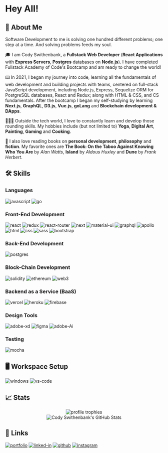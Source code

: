# Hey All!

## 🧊 About Me

Software Development to me is solving one hundred different problems; one step at a time. And solving problems feeds my soul.

🎓 I am Cody Swithenbank, a **Fullstack Web Developer** (**React Applications** with **Express Servers**, **Postgres** databases on **Node.js**). I have completed Fullstack Academy of Code's Bootcamp and am ready to change the world!

⌨️ In 2021, I began my journey into code, learning all the fundamentals of web development and building projects with teams, centered on full-stack JavaScript development, including Node.js, Express, Sequelize ORM for PostgreSQL databases, React and Redux; along with HTML & CSS, and CS fundamentals. After the bootcamp I began my self-studying by learning **Next.js**, **GraphQL**, **D3.js**, **Vue.js**, **goLang** and **Blockchain development & DApps**.

🧘🏼‍♂️ Outside the tech world, I love to constantly learn and develop those rounding skills. My hobbies include (but not limited to) **Yoga**, **Digital Art**, **Painting**, **Gaming** and **Cooking**.

📖 I also love reading books on **personal development**, **philosophy** and **fiction**. My favorite ones are **The Book: On the Taboo Against Knowing Who You Are** by _Alan Watts_, **Island** by _Aldous Huxley_ and **Dune** by _Frank Herbert_.

## 🛠️ Skills

### Languages

![javascript](https://img.shields.io/badge/JavaScript-323330?style=for-the-badge&logo=javascript&logoColor=F7DF1E)
![go](https://img.shields.io/badge/GoLang-3776AB?style=for-the-badge&logo=go&logoColor=white)

### Front-End Development

![react](https://img.shields.io/badge/React-20232A?style=for-the-badge&logo=react&logoColor=61DAFB)
![redux](https://img.shields.io/badge/Redux-593D88?style=for-the-badge&logo=redux&logoColor=white)
![react-router](https://img.shields.io/badge/React_Router-CA4245?style=for-the-badge&logo=react-router&logoColor=white)
![next](https://img.shields.io/badge/Next-000000?style=for-the-badge&logo=nextdotjs&logoColor=FFFFFF)
![material-ui](https://img.shields.io/badge/Material_UI-0081CB?style=for-the-badge&logo=mui&logoColor=white)
![graphql](https://img.shields.io/badge/GraphQL-E434AA?style=for-the-badge&logo=graphql&logoColor=white)
![apollo](https://img.shields.io/badge/Apollo_GraphQL-000000?style=for-the-badge&logo=apollographql&logoColor=white)
![html](https://img.shields.io/badge/HTML5-E34F26?style=for-the-badge&logo=html5&logoColor=white)
![css](https://img.shields.io/badge/CSS3-1572B6?style=for-the-badge&logo=css3&logoColor=white)
![sass](https://img.shields.io/badge/SASS-CC6699?style=for-the-badge&logo=sass&logoColor=white)
![bootstrap](https://img.shields.io/badge/Bootstrap-563D7C?style=for-the-badge&logo=bootstrap&logoColor=white)

### Back-End Development

![postgres](https://img.shields.io/badge/Postgresql-0081CB?style=for-the-badge&logo=postgresql&logoColor=white)

### Block-Chain Development

![solidity](https://img.shields.io/badge/Solidity-363636?style=for-the-badge&logo=solidity&logoColor=white)
![ethereum](https://img.shields.io/badge/Ethereum-3C3C3D?style=for-the-badge&logo=ethereum&logoColor=white)
![web3](https://img.shields.io/badge/Web_3-F16822?style=for-the-badge&logo=web3.js&logoColor=white)

### Backend as a Service (BaaS)

![vercel](https://img.shields.io/badge/Vercel-000000?style=for-the-badge&logo=Vercel&logoColor=white)
![heroku](https://img.shields.io/badge/Heroku-430098?style=for-the-badge&logo=heroku&logoColor=white)
![firebase](https://img.shields.io/badge/Firebase-ffaa00?style=for-the-badge&logo=Firebase&logoColor=white)

### Design Tools

![adobe-xd](https://img.shields.io/badge/abode_xd-470137?style=for-the-badge&logo=adobe-xd&logoColor=white)
![figma](https://img.shields.io/badge/figma-000000?style=for-the-badge&logo=figma&logoColor=white)
![adobe-Ai](https://img.shields.io/badge/abode_ai-FF9A00?style=for-the-badge&logo=adobe-illustrator&logoColor=white)

### Testing

![mocha](https://img.shields.io/badge/Mocha-8D6748?style=for-the-badge&logo=mocha&logoColor=white)

## 🖥️ Workspace Setup

![windows](https://img.shields.io/badge/Windows_10-0078D6?style=for-the-badge&logo=windows&logoColor=white)
![vs-code](https://img.shields.io/badge/VS_Code-007ACC?style=for-the-badge&logo=Visual-Studio-Code&logoColor=white)

## 📈 Stats

<div align="center">
    <img src="https://github-profile-trophy.vercel.app/?username=cswithen&row=1&column=6&margin-h=8&theme=darkhub&count_private=true&margin-w=15&no-frame=true" alt="profile trophies" />
    <br />
    <img src="https://github-readme-stats.vercel.app/api?username=cswithen&show_icons=true&hide_border=true" alt="Cody Swithenbank's GitHub Stats">
    <br />

</div>

## 🔗 Links

[![portfolio](https://img.shields.io/badge/Portfolio-5340ff?style=for-the-badge&logo=Google-chrome&logoColor=white)](https://cody-swithenbank.vercel.app/)
[![linked-in](https://img.shields.io/badge/Linked_In-0077B5?style=for-the-badge&logo=LinkedIn&logoColor=white)](https://www.linkedin.com/in/codyswithenbank/)
[![github](https://img.shields.io/badge/GitHub-000000?style=for-the-badge&logo=GitHub&logoColor=white)](https://github.com/cswithen)
[![instagram](https://img.shields.io/badge/Instagram-E4405F?style=for-the-badge&logo=instagram&logoColor=white)](https://www.instagram.com/c_swithen/)

